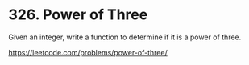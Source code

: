 # 326. Power of Three

Given an integer, write a function to determine if it is a power of three.

<https://leetcode.com/problems/power-of-three/>
